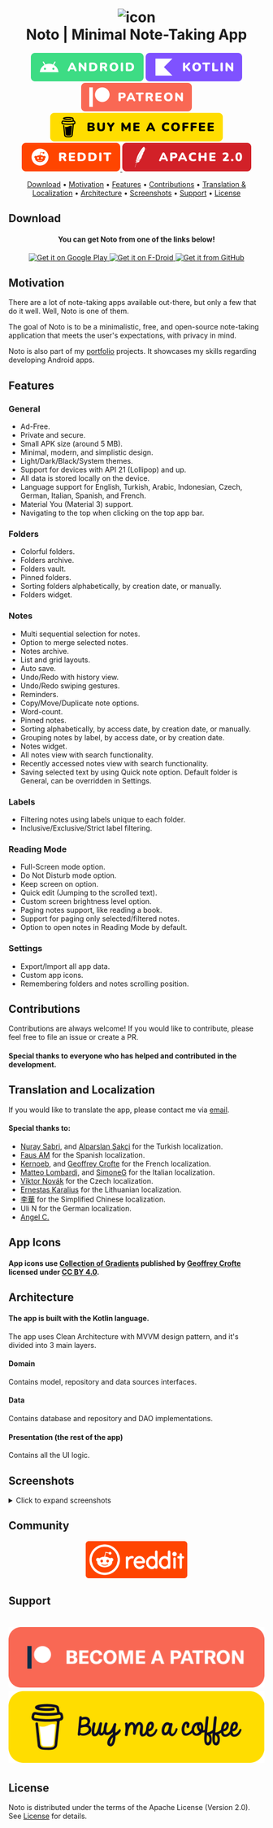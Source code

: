 <h1 align="center">
    <img src="images/Icon.svg" alt="icon" />
    <br />
    <b>Noto | Minimal Note-Taking App</b>
</h1>

<div align="center">
    <a>
        <img src="/images/Badges/Android.svg" style="border-radius: 4px;" />
    </a>
    <a>
        <img src="/images/Badges/Kotlin.svg" alt="Kotlin" style="border-radius: 4px;" />
    </a>
    <a href="https://www.patreon.com/alialbaali">
        <img src="/images/Badges/Patreon.svg" style="border-radius: 4px;" />
    </a>
    <a href="https://www.buymeacoffee.com/alialbaali">
        <img src="/images/Badges/BMC.svg" alt="BuyMeACoffee" style="border-radius: 4px;" />
    </a>
    <a href="https://www.reddit.com/r/notoapp/">
        <img src="/images/Badges/Reddit.svg" alt="Reddit" style="border-radius: 4px;" />
    </a>
    <a href="/LICENSE.md">
        <img src="/images/Badges/Apache.svg" alt="License" style="border-radius: 4px;" />
    </a>
</div>


<p align="center">
    <a href="#download">Download</a>
    •
    <a href="#motivation">Motivation</a>
    •
    <a href="#features">Features</a>
    •
    <a href="#contributions">Contributions</a>
    •
    <a href="#translation-and-localization">Translation & Localization</a>
    •
    <a href="#architecture">Architecture</a>
    •
    <a href="#screenshots">Screenshots</a>
    •
    <a href="#support">Support</a>
    •
    <a href="#license">License</a>
</p>

## Download

<div align="center">
    <h4><b>You can get Noto from one of the links below!</b></h4>
    <a href="https://play.google.com/store/apps/details?id=com.noto">
        <img src="https://play.google.com/intl/en_us/badges/images/generic/en_badge_web_generic.png" alt="Get it on Google Play" height="80" />
    </a>
    <a href="https://apt.izzysoft.de/fdroid/index/apk/com.noto">
        <img src="images/get-it-on-fdroid-en-us.svg" alt="Get it on F-Droid" height="80" />
    </a>
    <a href="https://github.com/alialbaali/Noto/releases/latest">
        <img src="images/get-it-on-github.png" alt="Get it from GitHub" height="80" />
    </a>
</div>

## Motivation

<p>
There are a lot of note-taking apps available out-there, but only a few that do it well. Well, Noto is one of them.

The goal of Noto is to be a minimalistic, free, and open-source note-taking application that meets the user's
expectations, with privacy in mind.

Noto is also part of my [portfolio](https://alialbaali.com) projects. It showcases my skills regarding developing
Android apps.
</p>

## Features

### General

* Ad-Free.
* Private and secure.
* Small APK size (around 5 MB).
* Minimal, modern, and simplistic design.
* Light/Dark/Black/System themes.
* Support for devices with API 21 (Lollipop) and up.
* All data is stored locally on the device.
* Language support for English, Turkish, Arabic, Indonesian, Czech, German, Italian, Spanish, and French.
* Material You (Material 3) support.
* Navigating to the top when clicking on the top app bar.

### Folders

* Colorful folders.
* Folders archive.
* Folders vault.
* Pinned folders.
* Sorting folders alphabetically, by creation date, or manually.
* Folders widget.

### Notes

* Multi sequential selection for notes.
* Option to merge selected notes.
* Notes archive.
* List and grid layouts.
* Auto save.
* Undo/Redo with history view.
* Undo/Redo swiping gestures.
* Reminders.
* Copy/Move/Duplicate note options.
* Word-count.
* Pinned notes.
* Sorting alphabetically, by access date, by creation date, or manually.
* Grouping notes by label, by access date, or by creation date.
* Notes widget.
* All notes view with search functionality.
* Recently accessed notes view with search functionality.
* Saving selected text by using Quick note option. Default folder is General, can be overridden in Settings.

### Labels

* Filtering notes using labels unique to each folder.
* Inclusive/Exclusive/Strict label filtering.

### Reading Mode

* Full-Screen mode option.
* Do Not Disturb mode option.
* Keep screen on option.
* Quick edit (Jumping to the scrolled text).
* Custom screen brightness level option.
* Paging notes support, like reading a book.
* Support for paging only selected/filtered notes.
* Option to open notes in Reading Mode by default.

### Settings

* Export/Import all app data.
* Custom app icons.
* Remembering folders and notes scrolling position.

## Contributions

<p>
  Contributions are always welcome! If you would like to contribute, please feel free to file an issue or create a PR.
</p>

#### Special thanks to everyone who has helped and contributed in the development.

## Translation and Localization

<p>
  If you would like to translate the app, please contact me via <a href="mailto:ali@albaali.com">email</a>.
</p>

#### Special thanks to:

- <a href="https://linkedin.com/in/nuraysabri/">Nuray Sabri</a>, and <a href="https://sakci.me">Alparslan Şakçi</a> for
  the Turkish localization.
- <a href="https://github.com/faus32">Faus AM</a> for the Spanish localization.
- <a href="https://github.com/kernoeb">Kernoeb</a>, and <a href="https://geoffreycrofte.com">Geoffrey Crofte</a> for the
  French localization.
- <a href="https://github.com/matteolomba">Matteo Lombardi</a>, and <a href="https://github.com/SimoneG97">SimoneG</a>
  for the Italian localization.
- <a href="https://github.com/vikdevelop">Viktor Novák</a> for the Czech localization.
- <a href="http://github.com/ErnestasKaralius">Ernestas Karalius</a> for the Lithuanian localization.
- <a href="https://steamcommunity.com/id/oliverberry">李華</a> for the Simplified Chinese localization.
- Uli N for the German localization.
- <a href="https://angellabs.xyz">Angel C.</a>

## App Icons

#### App icons use <a href="https://www.figma.com/community/file/830405806109119447/">Collection of Gradients</a> published by <a href="https://geoffreycrofte.com/">Geoffrey Crofte</a> licensed under <a href="https://creativecommons.org/licenses/by/4.0/">CC BY 4.0</a>.

## Architecture

#### The app is built with the Kotlin language.

The app uses Clean Architecture with MVVM design pattern, and it's divided into 3 main layers.

#### Domain

Contains model, repository and data sources interfaces.

#### Data

Contains database and repository and DAO implementations.

#### Presentation (the rest of the app)

Contains all the UI logic.

## Screenshots

<details>
  <summary>Click to expand screenshots</summary>

  <div>
    <p float="left">
      <img src="images/Frame1.png" height="400"  alt="screenshot"/>
      <img src="images/Frame2.png" height="400"  alt="screenshot"/>
      <img src="images/Frame3.png" height="400"  alt="screenshot"/>
      <img src="images/Frame4.png" height="400"  alt="screenshot"/>
    </p>
    <p>
      <img src="images/Frame5.png" height="400"  alt="screenshot"/>
      <img src="images/Frame6.png" height="400"  alt="screenshot"/>
      <img src="images/Frame7.png" height="400"  alt="screenshot"/>
      <img src="images/Frame8.png" height="400"  alt="screenshot"/>
    </p>
  </div>
</details>

## Community

<div align="center">
  <a href="https://www.reddit.com/r/notoapp/">
    <img src="images/Reddit.png" alt="Reddit" width="200"/>
  </a>
</div>

## Support

<h1 align="center">
  <a href="https://www.patreon.com/alialbaali">
    <img src="images/Patreon2.png" alt="Become a Patron" />
  </a> 
  <a href="https://www.buymeacoffee.com/alialbaali" target="_blank">
      <img src="images/BMC2.png" alt="Buy Me A Coffee">
  </a>
</h1>

## License

Noto is distributed under the terms of the Apache License (Version 2.0). See [License](LICENSE.md) for details.
